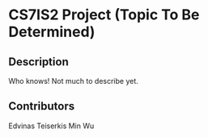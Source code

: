 # CS7IS2 Project (Topic To Be Determined)

## Description

Who knows! Not much to describe yet.

## Contributors

Edvinas Teiserkis
Min Wu
